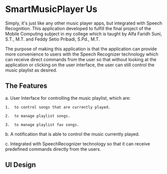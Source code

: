# **SmartMusicPlayer Us**

Simply, it's just like any other music player apps, but integrated with Speech Recognition.
This application developed to fulfill the final project of the Mobile Computing subject in my college which is taught by Alfa Faridh Suni, S.T., M.T. and Feddy Setio Pribadi, S.Pd., M.T.

The purpose of making this application is that the application can provide more convenience to users with the Speech Recognizer technology which can receive direct commands from the user so that without looking at the application or clicking on the user interface, the user can still control the music playlist as desired.

## The Features

a.	User Interface for controlling the music playlist, which are:

    1.	to control songs that are currently played.

    2.	to manage playlist songs.

    3.	to manage playlist fav songs.

b.	A notification that is able to control the music currently played.

c.	Integrated with SpeechRecognizer technology so that it can receive predefined commands directly from the users.

## UI Design
